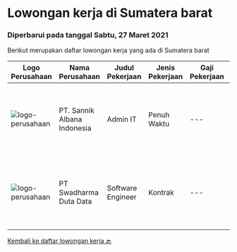 
  # Lowongan kerja di Sumatera barat

  ### Diperbarui pada tanggal Sabtu, 27 Maret 2021

  Berikut merupakan daftar lowongan kerja yang ada di Sumatera barat

  |Logo Perusahaan | Nama Perusahaan | Judul Pekerjaan | Jenis Pekerjaan | Gaji Pekerjaan | Lokasi | Deskripsi | Tanggal diunggah | Pranala |
  | -------------- | --------------- | --------------- | --------- | --------- | -------------- | ------- | ----------- | ----------- |
  |![logo-perusahaan](https://image-service-cdn.seek.com.au/ab33d9f2a3cc6c799013563240f353c8cfbd852f/ee4dce1061f3f616224767ad58cb2fc751b8d2dc)|PT. Sannik Albana Indonesia|Admin IT|Penuh Waktu|---|Padang|Admin ITPT SANNIK ALBANA INDONESIA Persyaratan: Usia maksimal 27 tahun Pendidikan minimal D3 Teknologi Sistem Informasi, IPK minimal 3.00 Pengalaman...|Senin, 15 Maret 2021|https://www.jobstreet.co.id/id/job/admin-it-3481845?token=0~3524866b-5a52-414a-84cd-b7e60c520d77&sectionRank=1&jobId=jobstreet-id-job-3481845|
|![logo-perusahaan](https://image-service-cdn.seek.com.au/e9e62ed076e33544df35a291ef65dfa2ce20040b/ee4dce1061f3f616224767ad58cb2fc751b8d2dc)|PT Swadharma Duta Data|Software Engineer|Kontrak|---|Sumatera Barat|Back End Developer Memahami konsep pengembangan aplikasi Memahami konsep Microservices Architeccture Memiliki skill Java Spring Boot, Net Core, Go,...|Rabu, 10 Maret 2021|https://www.jobstreet.co.id/id/job/software-engineer-3469603?token=0~3524866b-5a52-414a-84cd-b7e60c520d77&sectionRank=2&jobId=jobstreet-id-job-3469603|


  [Kembali ke daftar lowongan kerja 🔙](../README.md#daftar-lowongan-kerja)
  